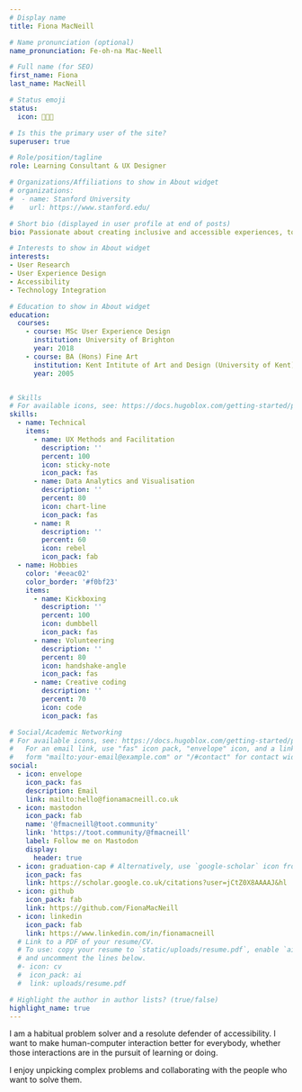 ```yaml
---
# Display name
title: Fiona MacNeill

# Name pronunciation (optional)
name_pronunciation: Fe-oh-na Mac-Neell

# Full name (for SEO)
first_name: Fiona
last_name: MacNeill

# Status emoji
status:
  icon: 🧑🏻‍💻

# Is this the primary user of the site?
superuser: true

# Role/position/tagline
role: Learning Consultant & UX Designer

# Organizations/Affiliations to show in About widget
# organizations:
#  - name: Stanford University
#    url: https://www.stanford.edu/

# Short bio (displayed in user profile at end of posts)
bio: Passionate about creating inclusive and accessible experiences, tools, and services for learning and doing.

# Interests to show in About widget
interests:
- User Research
- User Experience Design
- Accessibility
- Technology Integration

# Education to show in About widget
education:
  courses:
    - course: MSc User Experience Design
      institution: University of Brighton
      year: 2018
    - course: BA (Hons) Fine Art
      institution: Kent Intitute of Art and Design (University of Kent)
      year: 2005


# Skills
# For available icons, see: https://docs.hugoblox.com/getting-started/page-builder/#icons
skills:
  - name: Technical
    items:
      - name: UX Methods and Facilitation
        description: ''
        percent: 100
        icon: sticky-note
        icon_pack: fas
      - name: Data Analytics and Visualisation
        description: ''
        percent: 80
        icon: chart-line
        icon_pack: fas
      - name: R
        description: ''
        percent: 60
        icon: rebel
        icon_pack: fab
  - name: Hobbies
    color: '#eeac02'
    color_border: '#f0bf23'
    items:
      - name: Kickboxing
        description: ''
        percent: 100
        icon: dumbbell
        icon_pack: fas
      - name: Volunteering
        description: ''
        percent: 80
        icon: handshake-angle
        icon_pack: fas
      - name: Creative coding
        description: ''
        percent: 70
        icon: code
        icon_pack: fas

# Social/Academic Networking
# For available icons, see: https://docs.hugoblox.com/getting-started/page-builder/#icons
#   For an email link, use "fas" icon pack, "envelope" icon, and a link in the
#   form "mailto:your-email@example.com" or "/#contact" for contact widget.
social:
  - icon: envelope
    icon_pack: fas 
    description: Email
    link: mailto:hello@fionamacneill.co.uk
  - icon: mastodon
    icon_pack: fab
    name: '@fmacneill@toot.community' 
    link: 'https://toot.community/@fmacneill'
    label: Follow me on Mastodon
    display:
      header: true
  - icon: graduation-cap # Alternatively, use `google-scholar` icon from `ai` icon pack
    icon_pack: fas
    link: https://scholar.google.co.uk/citations?user=jCtZ0X8AAAAJ&hl
  - icon: github
    icon_pack: fab
    link: https://github.com/FionaMacNeill
  - icon: linkedin
    icon_pack: fab
    link: https://www.linkedin.com/in/fionamacneill
  # Link to a PDF of your resume/CV.
  # To use: copy your resume to `static/uploads/resume.pdf`, enable `ai` icons in `params.yaml`,
  # and uncomment the lines below.
  #- icon: cv
  #  icon_pack: ai
  #  link: uploads/resume.pdf

# Highlight the author in author lists? (true/false)
highlight_name: true
---
```

I am a habitual problem solver and a resolute defender of accessibility. I want to make human-computer interaction better for everybody, whether those interactions are in the pursuit of learning or doing.

I enjoy unpicking complex problems and collaborating with the people who want to solve them.
